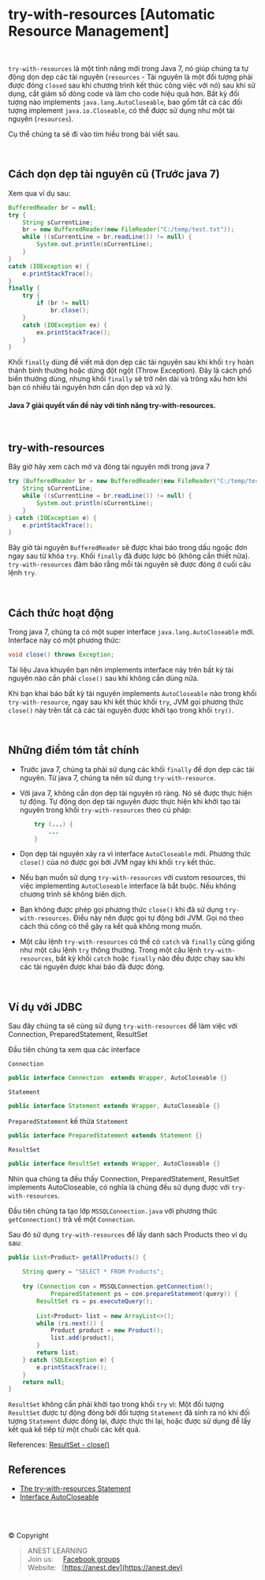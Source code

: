 # try-with-resources [Automatic Resource Management]

<br />

`try-with-resources` là một tính năng mới trong Java 7, nó giúp chúng ta tự động dọn dẹp các tài nguyên (`resources` - Tài nguyên là một đối tượng phải được đóng `closed` sau khi chương trình kết thúc công việc với nó) sau khi sử dụng, cắt giảm số dòng code và làm cho code hiệu quả hơn. Bất kỳ đối tượng nào implements `java.lang.AutoCloseable`, bao gồm tất cả các đối tượng implement `java.io.Closeable`, có thể được sử dụng như một tài nguyên (`resources`).

Cụ thể chúng ta sẽ đi vào tìm hiều trong bài viết sau.

<br />

## Cách dọn dẹp tài nguyên cũ (Trước java 7)

Xem qua ví dụ sau:
```java
BufferedReader br = null;
try {
    String sCurrentLine;
    br = new BufferedReader(new FileReader("C:/temp/test.txt"));
    while ((sCurrentLine = br.readLine()) != null) {
        System.out.println(sCurrentLine);
    }
}
catch (IOException e) {
    e.printStackTrace();
}
finally {
    try {
        if (br != null)
            br.close();
    }
    catch (IOException ex) {
        ex.printStackTrace();
    }
}
```
Khối `finally` dùng để viết mã dọn dẹp các tài nguyên sau khi khối `try` hoàn thành bình thường hoặc dừng đột ngột (Throw Exception). Đây là cách phổ biến thường dùng, nhưng khối `finally` sẽ trở nên dài và trông xấu hơn khi bạn có nhiều tài nguyên hơn cần dọn dẹp và xử lý. 

#### Java 7 giải quyết vấn đề này với tính năng try-with-resources.

<br />

## try-with-resources

Bây giờ hãy xem cách mở và đóng tài nguyên mới trong java 7
```java
try (BufferedReader br = new BufferedReader(new FileReader("C:/temp/test.txt"))) {
    String sCurrentLine;
    while ((sCurrentLine = br.readLine()) != null) {
        System.out.println(sCurrentLine);
    }
} catch (IOException e) {
    e.printStackTrace();
}
```
Bây giờ tài nguyên `BufferedReader` sẽ được khai báo trong dấu ngoặc đơn ngay sau từ khóa `try`. Khối `finally` đã được lược bỏ (không cần thiết nữa). `try-with-resources` đảm bảo rằng mỗi tài nguyên sẽ được đóng ở cuối câu lệnh `try`.

<br />

## Cách thức hoạt động

Trong java 7, chúng ta có một super interface `java.lang.AutoCloseable` mới. Interface  này có một phương thức:
```java
void close() throws Exception;
```
Tài liệu Java khuyên bạn nên implements interface này trên bất kỳ tài nguyên nào cần phải `close()` sau khi không cần dùng nữa.

Khi bạn khai báo bất kỳ tài nguyên implements `AutoCloseable` nào trong khối `try-with-resource`, ngay sau khi kết thúc khối `try`, JVM gọi phương thức `close()` này trên tất cả các tài nguyên được khởi tạo trong khối `try()`.

<br />

## Những điểm tóm tắt chính

* Trước java 7, chúng ta phải sử dụng các khối `finally` để dọn dẹp các tài nguyên. Từ java 7, chúng ta nên sử dụng `try-with-resource`.
* Với java 7, không cần dọn dẹp tài nguyên rõ ràng. Nó sẽ được thực hiện tự động. Tự động dọn dẹp tài nguyên được thực hiện khi khởi tạo tài nguyên trong khối `try-with-resources` theo cú pháp:

    ```java
        try (...) {
            ...
        }
    ```
* Dọn dẹp tài nguyên xảy ra vì interface `AutoCloseable` mới. Phương thức `close()` của nó được gọi bởi JVM ngay khi khối `try` kết thúc.
* Nếu bạn muốn sử dụng `try-with-resources` với custom resources, thì việc implementing `AutoCloseable` interface là bắt buộc. Nếu không chương trình sẽ không biên dịch.
* Bạn không được phép gọi phương thức `close()` khi đã sử dụng `try-with-resources`. Điều này nên được gọi tự động bởi JVM. Gọi nó theo cách thủ công có thể gây ra kết quả không mong muốn.
* Một câu lệnh `try-with-resources` có thể có `catch` và `finally` cũng giống như một câu lệnh `try` thông thường. Trong một câu lệnh `try-with-resources`, bất kỳ khối `catch` hoặc `finally` nào đều được chạy sau khi các tài nguyên được khai báo đã được đóng.

<br />

## Ví dụ với JDBC

Sau đây chúng ta sẽ cùng sử dụng `try-with-resources` để làm việc với Connection, PreparedStatement, ResultSet

Đầu tiên chúng ta xem qua các interface

`Connection`
```java
public interface Connection  extends Wrapper, AutoCloseable {}
```

`Statement`
```java
public interface Statement extends Wrapper, AutoCloseable {}
```

`PreparedStatement` kế thừa `Statement`
```java
public interface PreparedStatement extends Statement {}
```

`ResultSet`
```java
public interface ResultSet extends Wrapper, AutoCloseable {}
```

Nhìn qua chúng ta đều thấy Connection, PreparedStatement, ResultSet implements AutoCloseable, có nghĩa là chúng đều sử dụng được với `try-with-resources`.

Đầu tiên chúng ta tạo lớp `MSSQLConnection.java` với phương thức `getConnection()` trả về một `Connection`.

Sau đó sử dụng `try-with-resources` để lấy danh sách Products theo ví dụ sau:
```java
public List<Product> getAllProducts() {
 
    String query = "SELECT * FROM Products";
    
    try (Connection con = MSSQLConnection.getConnection();
            PreparedStatement ps = con.prepareStatement(query)) {
        ResultSet rs = ps.executeQuery();
        
        List<Product> list = new ArrayList<>();
        while (rs.next()) {
            Product product = new Product();
            list.add(product);
        }
        return list;     
    } catch (SQLException e) {
        e.printStackTrace();
    }
    return null;
}
```
`ResultSet` không cần phải khởi tạo trong khối `try` vì: Một đối tượng `ResultSet` được tự động đóng bởi đối tượng `Statement` đã sinh ra nó khi đối tượng `Statement` được đóng lại, được thực thi lại, hoặc được sử dụng để lấy kết quả kế tiếp từ một chuỗi các kết quả.

References: [ResultSet - close()](https://docs.oracle.com/javase/7/docs/api/java/sql/ResultSet.html#close%28%29)

## References
* [The try-with-resources Statement](https://docs.oracle.com/javase/tutorial/essential/exceptions/tryResourceClose.html)
* [Interface AutoCloseable](https://docs.oracle.com/javase/7/docs/api/java/lang/AutoCloseable.html)

<br />

##  

© Copyright
> ANEST LEARNING  
> Join us: &nbsp;&nbsp;&nbsp; [Facebook groups](https://www.facebook.com/groups/anest.learning/)  
> Website: &nbsp; [https://anest.dev](https://anest.dev)  
